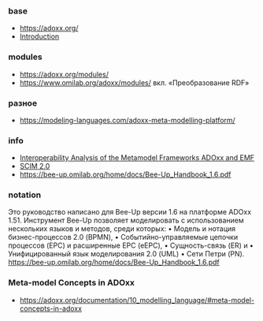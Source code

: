 ### base
- https://adoxx.org/
- [Introduction](https://www.adoxx.org/documentation/02_introduction/)

### modules
- https://adoxx.org/modules/
- https://www.omilab.org/adoxx/modules/ вкл. «Преобразование RDF»

### разное
- https://modeling-languages.com/adoxx-meta-modelling-platform/

### info
- [Interoperability Analysis of the Metamodel Frameworks ADOxx and EMF](https://repositum.tuwien.at/bitstream/20.500.12708/20152/1/Anagnostou%20Konstantinos%20-%202021%20-%20Interoperability%20Analysis%20of%20the%20metamodel...pdf#:~:text=The%20support%20for%20graphical,where%203rd%20party%20graphic%2Dbased)
- [SCIM 2.0](https://developer.boc-group.com/adoxx/en/SCIM/)
- https://bee-up.omilab.org/home/docs/Bee-Up_Handbook_1.6.pdf
### notation
Это руководство написано для Bee-Up версии 1.6 на платформе ADOxx 1.51. Инструмент Bee-Up позволяет моделировать с использованием нескольких языков и методов, среди которых:
• Модель и нотация бизнес-процессов 2.0 (BPMN),
• Событийно-управляемые цепочки процессов (EPC) и расширенные EPC (eEPC),
• Сущность-связь (ER) и
• Унифицированный язык моделирования 2.0 (UML)
• Сети Петри (PN).
https://bee-up.omilab.org/home/docs/Bee-Up_Handbook_1.6.pdf

### Meta-model Concepts in ADOxx
- https://adoxx.org/documentation/10_modelling_language/#meta-model-concepts-in-adoxx
